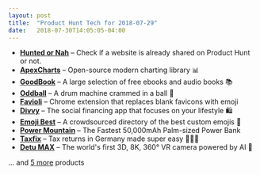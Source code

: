 ```yaml
---
layout: post
title:  "Product Hunt Tech for 2018-07-29"
date:   2018-07-30T14:05:05-04:00
---
```


* **[Hunted or Nah](https://www.producthunt.com/posts/hunted-or-nah?utm_campaign=producthunt-api&utm_medium=api&utm_source=Application%3A+Daily+Digest+RSS+%28ID%3A+3202%29)** – Check if a website is already shared on Product Hunt or not.
* **[ApexCharts](https://www.producthunt.com/posts/apexcharts?utm_campaign=producthunt-api&utm_medium=api&utm_source=Application%3A+Daily+Digest+RSS+%28ID%3A+3202%29)** – Open-source modern charting library 📊
* **[GoodBook](https://www.producthunt.com/posts/goodbook?utm_campaign=producthunt-api&utm_medium=api&utm_source=Application%3A+Daily+Digest+RSS+%28ID%3A+3202%29)** – A large selection of free ebooks and audio books 📚
* **[Oddball](https://www.producthunt.com/posts/oddball?utm_campaign=producthunt-api&utm_medium=api&utm_source=Application%3A+Daily+Digest+RSS+%28ID%3A+3202%29)** – A drum machine crammed in a ball 🥁
* **[Favioli](https://www.producthunt.com/posts/favioli?utm_campaign=producthunt-api&utm_medium=api&utm_source=Application%3A+Daily+Digest+RSS+%28ID%3A+3202%29)** – Chrome extension that replaces blank favicons with emoji
* **[Divvy](https://www.producthunt.com/posts/divvy-7?utm_campaign=producthunt-api&utm_medium=api&utm_source=Application%3A+Daily+Digest+RSS+%28ID%3A+3202%29)** – The social financing app that focuses on your lifestyle 🛍️
* **[Emoji Best](https://www.producthunt.com/posts/emoji-best?utm_campaign=producthunt-api&utm_medium=api&utm_source=Application%3A+Daily+Digest+RSS+%28ID%3A+3202%29)** – A crowdsourced directory of the best custom emojis 💯
* **[Power Mountain](https://www.producthunt.com/posts/power-mountain?utm_campaign=producthunt-api&utm_medium=api&utm_source=Application%3A+Daily+Digest+RSS+%28ID%3A+3202%29)** – The Fastest 50,000mAh Palm-sized Power Bank
* **[Taxfix](https://www.producthunt.com/posts/taxfix?utm_campaign=producthunt-api&utm_medium=api&utm_source=Application%3A+Daily+Digest+RSS+%28ID%3A+3202%29)** – Tax returns in Germany made super easy 💸🇩🇪
* **[Detu MAX](https://www.producthunt.com/posts/detu-max?utm_campaign=producthunt-api&utm_medium=api&utm_source=Application%3A+Daily+Digest+RSS+%28ID%3A+3202%29)** – The world's first 3D, 8K, 360° VR camera powered by AI 📸

… and [5 more](https://www.producthunt.com/tech) products